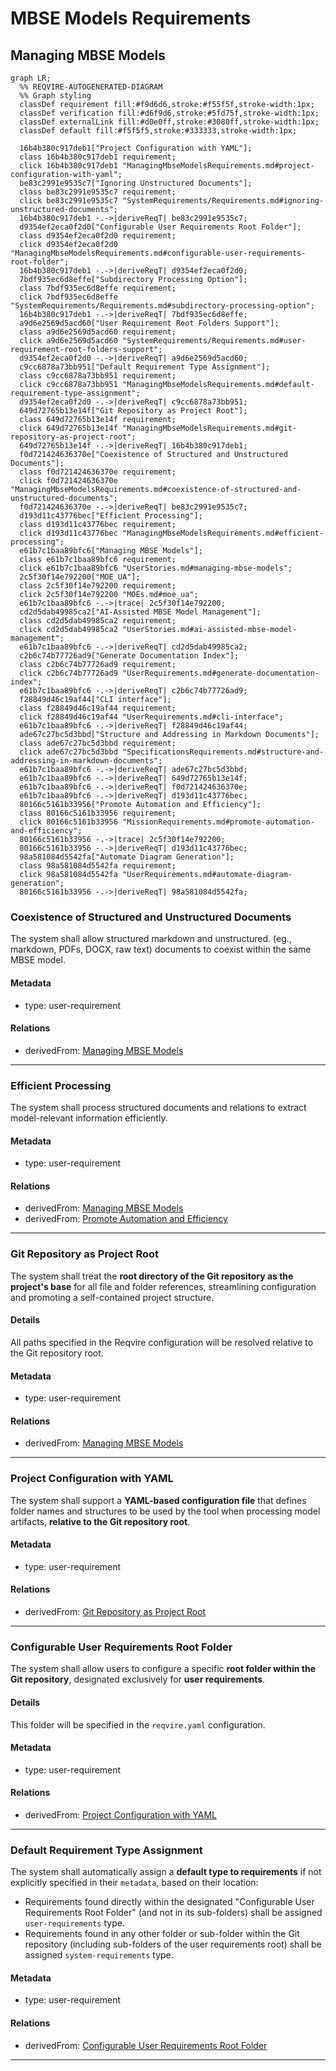 # MBSE Models Requirements

## Managing MBSE Models
```mermaid
graph LR;
  %% REQVIRE-AUTOGENERATED-DIAGRAM
  %% Graph styling
  classDef requirement fill:#f9d6d6,stroke:#f55f5f,stroke-width:1px;
  classDef verification fill:#d6f9d6,stroke:#5fd75f,stroke-width:1px;
  classDef externalLink fill:#d0e0ff,stroke:#3080ff,stroke-width:1px;
  classDef default fill:#f5f5f5,stroke:#333333,stroke-width:1px;

  16b4b380c917deb1["Project Configuration with YAML"];
  class 16b4b380c917deb1 requirement;
  click 16b4b380c917deb1 "ManagingMbseModelsRequirements.md#project-configuration-with-yaml";
  be83c2991e9535c7["Ignoring Unstructured Documents"];
  class be83c2991e9535c7 requirement;
  click be83c2991e9535c7 "SystemRequirements/Requirements.md#ignoring-unstructured-documents";
  16b4b380c917deb1 -.->|deriveReqT| be83c2991e9535c7;
  d9354ef2eca0f2d0["Configurable User Requirements Root Folder"];
  class d9354ef2eca0f2d0 requirement;
  click d9354ef2eca0f2d0 "ManagingMbseModelsRequirements.md#configurable-user-requirements-root-folder";
  16b4b380c917deb1 -.->|deriveReqT| d9354ef2eca0f2d0;
  7bdf935ec6d8effe["Subdirectory Processing Option"];
  class 7bdf935ec6d8effe requirement;
  click 7bdf935ec6d8effe "SystemRequirements/Requirements.md#subdirectory-processing-option";
  16b4b380c917deb1 -.->|deriveReqT| 7bdf935ec6d8effe;
  a9d6e2569d5acd60["User Requirement Root Folders Support"];
  class a9d6e2569d5acd60 requirement;
  click a9d6e2569d5acd60 "SystemRequirements/Requirements.md#user-requirement-root-folders-support";
  d9354ef2eca0f2d0 -.->|deriveReqT| a9d6e2569d5acd60;
  c9cc6878a73bb951["Default Requirement Type Assignment"];
  class c9cc6878a73bb951 requirement;
  click c9cc6878a73bb951 "ManagingMbseModelsRequirements.md#default-requirement-type-assignment";
  d9354ef2eca0f2d0 -.->|deriveReqT| c9cc6878a73bb951;
  649d72765b13e14f["Git Repository as Project Root"];
  class 649d72765b13e14f requirement;
  click 649d72765b13e14f "ManagingMbseModelsRequirements.md#git-repository-as-project-root";
  649d72765b13e14f -.->|deriveReqT| 16b4b380c917deb1;
  f0d721424636370e["Coexistence of Structured and Unstructured Documents"];
  class f0d721424636370e requirement;
  click f0d721424636370e "ManagingMbseModelsRequirements.md#coexistence-of-structured-and-unstructured-documents";
  f0d721424636370e -.->|deriveReqT| be83c2991e9535c7;
  d193d11c43776bec["Efficient Processing"];
  class d193d11c43776bec requirement;
  click d193d11c43776bec "ManagingMbseModelsRequirements.md#efficient-processing";
  e61b7c1baa89bfc6["Managing MBSE Models"];
  class e61b7c1baa89bfc6 requirement;
  click e61b7c1baa89bfc6 "UserStories.md#managing-mbse-models";
  2c5f30f14e792200["MOE_UA"];
  class 2c5f30f14e792200 requirement;
  click 2c5f30f14e792200 "MOEs.md#moe_ua";
  e61b7c1baa89bfc6 -.->|trace| 2c5f30f14e792200;
  cd2d5dab49985ca2["AI-Assisted MBSE Model Management"];
  class cd2d5dab49985ca2 requirement;
  click cd2d5dab49985ca2 "UserStories.md#ai-assisted-mbse-model-management";
  e61b7c1baa89bfc6 -.->|deriveReqT| cd2d5dab49985ca2;
  c2b6c74b77726ad9["Generate Documentation Index"];
  class c2b6c74b77726ad9 requirement;
  click c2b6c74b77726ad9 "UserRequirements.md#generate-documentation-index";
  e61b7c1baa89bfc6 -.->|deriveReqT| c2b6c74b77726ad9;
  f28849d46c19af44["CLI interface"];
  class f28849d46c19af44 requirement;
  click f28849d46c19af44 "UserRequirements.md#cli-interface";
  e61b7c1baa89bfc6 -.->|deriveReqT| f28849d46c19af44;
  ade67c27bc5d3bbd["Structure and Addressing in Markdown Documents"];
  class ade67c27bc5d3bbd requirement;
  click ade67c27bc5d3bbd "SpecificationsRequirements.md#structure-and-addressing-in-markdown-documents";
  e61b7c1baa89bfc6 -.->|deriveReqT| ade67c27bc5d3bbd;
  e61b7c1baa89bfc6 -.->|deriveReqT| 649d72765b13e14f;
  e61b7c1baa89bfc6 -.->|deriveReqT| f0d721424636370e;
  e61b7c1baa89bfc6 -.->|deriveReqT| d193d11c43776bec;
  80166c5161b33956["Promote Automation and Efficiency"];
  class 80166c5161b33956 requirement;
  click 80166c5161b33956 "MissionRequirements.md#promote-automation-and-efficiency";
  80166c5161b33956 -.->|trace| 2c5f30f14e792200;
  80166c5161b33956 -.->|deriveReqT| d193d11c43776bec;
  98a581084d5542fa["Automate Diagram Generation"];
  class 98a581084d5542fa requirement;
  click 98a581084d5542fa "UserRequirements.md#automate-diagram-generation";
  80166c5161b33956 -.->|deriveReqT| 98a581084d5542fa;
```
### Coexistence of Structured and Unstructured Documents

The system shall allow structured markdown and unstructured. (eg., markdown, PDFs, DOCX, raw text) documents to coexist within the same MBSE model.

#### Metadata
  * type: user-requirement

#### Relations
  * derivedFrom: [Managing MBSE Models](UserStories.md#managing-mbse-models)
---

### Efficient Processing

The system shall process structured documents and relations to extract model-relevant information efficiently.

#### Metadata
  * type: user-requirement

#### Relations
  * derivedFrom: [Managing MBSE Models](UserStories.md#managing-mbse-models)
  * derivedFrom: [Promote Automation and Efficiency](MissionRequirements.md#promote-automation-and-efficiency)
---

### Git Repository as Project Root

The system shall treat the **root directory of the Git repository as the project's base** for all file and folder references, streamlining configuration and promoting a self-contained project structure.

#### Details
All paths specified in the Reqvire configuration will be resolved relative to the Git repository root.

#### Metadata
  * type: user-requirement

#### Relations
  * derivedFrom: [Managing MBSE Models](UserStories.md#managing-mbse-models)
---

### Project Configuration with YAML

The system shall support a **YAML-based configuration file** that defines folder names and structures to be used by the tool when processing model artifacts, **relative to the Git repository root**.

#### Metadata
  * type: user-requirement

#### Relations
  * derivedFrom: [Git Repository as Project Root](#git-repository-as-project-root)
---

### Configurable User Requirements Root Folder

The system shall allow users to configure a specific **root folder within the Git repository**, designated exclusively for **user requirements**.

#### Details
This folder will be specified in the `reqvire.yaml` configuration.

#### Metadata
  * type: user-requirement

#### Relations
  * derivedFrom: [Project Configuration with YAML](#project-configuration-with-yaml)
---

### Default Requirement Type Assignment

The system shall automatically assign a **default type to requirements** if not explicitly specified in their `metadata`, based on their location:
* Requirements found directly within the designated "Configurable User Requirements Root Folder" (and not in its sub-folders) shall be assigned `user-requirements` type.
* Requirements found in any other folder or sub-folder within the Git repository (including sub-folders of the user requirements root) shall be assigned `system-requirements` type.

#### Metadata
  * type: user-requirement

#### Relations
  * derivedFrom: [Configurable User Requirements Root Folder](#configurable-user-requirements-root-folder)
---